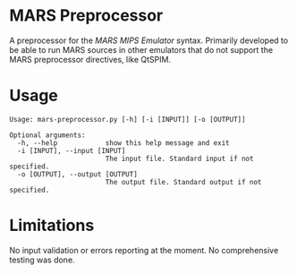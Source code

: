 # MARS Preprocessor

A preprocessor for the *MARS MIPS Emulator* syntax.
Primarily developed to be able to run MARS sources in other emulators
that do not support the MARS preprocessor directives, like QtSPIM.

# Usage

```
Usage: mars-preprocessor.py [-h] [-i [INPUT]] [-o [OUTPUT]]

Optional arguments:
  -h, --help            show this help message and exit
  -i [INPUT], --input [INPUT]
                        The input file. Standard input if not specified.
  -o [OUTPUT], --output [OUTPUT]
                        The output file. Standard output if not specified.
```

# Limitations

No input validation or errors reporting at the moment.
No comprehensive testing was done.
